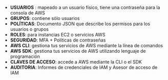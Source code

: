 - **USUARIOS** : mapeado a un usuario físico, tiene una contraseña para la consola de AWS
- **GRUPOS**: contiene sólo usuarios
- **POLÍTICAS**: Documento JSON que describe los permisos para los usuarios o grupos
- **ROLES**: para instancias EC2 o servicios AWS
- **SEGURIDAD**: MFA + Políticas de contraseñas
- **AWS CLI**: gestiona tus servicios de AWS mediante la línea de comandos
- **AWS SDK**: gestiona tus servicios de AWS utilizando lenguaje de programación
- **CLAVES DE ACCESO**: accede a AWS mediante la CLI o el SDK
- **AUDITORIA**: Informes de credenciales de IAM y Asesor de acceso de IAM